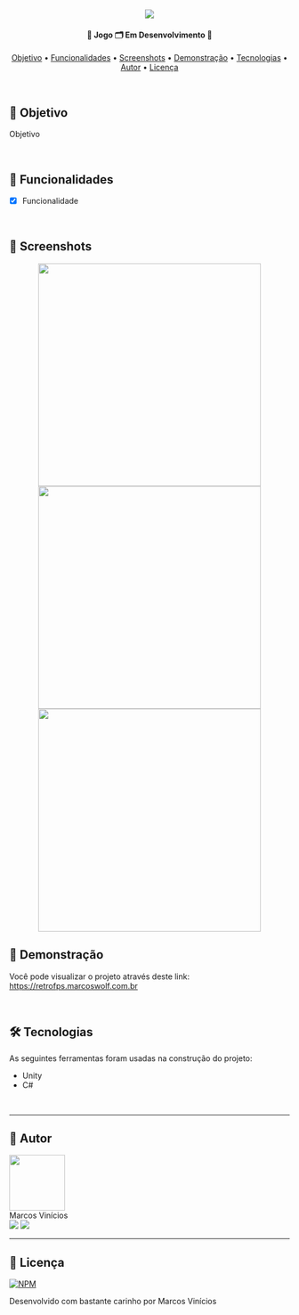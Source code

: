 <h1 align="center">
    <img src="https://github.com/MarcosWolf/retroFPS/assets/26293082/a0807069-33b0-4c1b-b53e-e74e2c34d896">
</h1>

<h4 align="center"> 
	🚧  Jogo 🗂️ Em Desenvolvimento 🚧
</h4>

<p align="center">
 <a href="#objetivo">Objetivo</a> • 
 <a href="#funcionalidades">Funcionalidades</a> • 
 <a href="#screenshots">Screenshots</a> • 
 <a href="#demonstracao">Demonstração</a> • 
 <a href="#tecnologias">Tecnologias</a> • 
 <a href="#autor">Autor</a> • 
 <a href="#licenca">Licença</a>
</p>

<br />


<div id="objetivo">
   
   ## 🎯 Objetivo

   Objetivo
   
</div>

<br />

<div id="funcionalidades">

## 📝 Funcionalidades

- [x] Funcionalidade

</div>

<br />

<div id="screenshots">

  ## 🎨 Screenshots

<p align="center">
  <img src="" width="400px">
  <img src="" width="400px">
  <img src="" width="400px">
</p>


</div>

<div id="demonstracao">

   ## 🚀 Demonstração

   Você pode visualizar o projeto através deste link: <br/>
   <a target="_blank" href="https://retrofps.marcoswolf.com.br">https://retrofps.marcoswolf.com.br</a>
   
</div>

<br />

<div id="tecnologias">
   
   ## 🛠 Tecnologias
   
   As seguintes ferramentas foram usadas na construção do projeto:
   
   - Unity
   - C#

</div>

<br />

<div id="autor">
 
---
 
   ## 🐺 Autor

   <a href="https://www.marcoswolf.com.br/">
    <img style="width:100px" src="https://avatars.githubusercontent.com/u/26293082?v=4" alt=""/>
    <br />    
   </a>
   Marcos Vinícios

   <div>
   	<a href="mailto:contato@marcoswolf.com.br"><img src="https://img.shields.io/badge/Gmail-D14836?style=for-the-badge&logo=gmail&logoColor=white"/></a>
   	<a href="https://www.linkedin.com/in/marcoswolf/" target="_blank" rel="noopener noreferrer"><img src="https://img.shields.io/badge/LinkedIn-0077B5?style=for-the-badge&logo=linkedin&logoColor=white"/></a>
   </div>
</div>

---

<div id="licenca">

   ## 📜 Licença

   [![NPM](https://img.shields.io/npm/l/react)](https://github.com/MarcosWolf/retrofps/blob/main/LICENCE)

   Desenvolvido com bastante carinho por Marcos Vinícios

</div>

<br />
